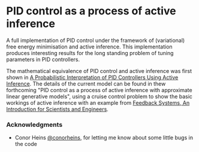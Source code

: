 # PID control as a process of active inference
A full implementation of PID control under the framework of (variational) free energy minimisation and active inference. This implementation produces interesting results for the long standing problem of tuning parameters in PID controllers.

The mathematical equivalence of PID control and active inference was first shown in [A Probabilistic Interpretation of PID Controllers Using Active Inference](https://link.springer.com/chapter/10.1007/978-3-319-97628-0_2).
The details of the current model can be found in thew forthcoming "PID control as a process of active inference with approximate linear generative models", using a cruise control problem to show the basic workings of active inference with an example from [Feedback Systems, An Introduction for Scientists and Engineers](http://www.cds.caltech.edu/~murray/books/AM05/pdf/am08-complete_22Feb09.pdf).


### Acknowledgments
- Conor Heins [@conorheins](https://github.com/conorheins), for letting me know about some little bugs in the code